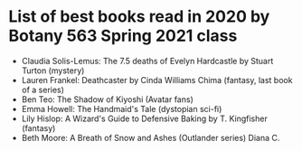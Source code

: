 # List of best books read in 2020 by Botany 563 Spring 2021 class

- Claudia Solis-Lemus: The 7.5 deaths of Evelyn Hardcastle by Stuart Turton (mystery)
- Lauren Frankel: Deathcaster by Cinda Williams Chima (fantasy, last book of a series)
- Ben Teo: The Shadow of Kiyoshi (Avatar fans)
- Emma Howell: The Handmaid's Tale (dystopian sci-fi)
- Lily Hislop: A Wizard's Guide to Defensive Baking by T. Kingfisher (fantasy)
- Beth Moore: A Breath of Snow and Ashes (Outlander series) Diana C.
